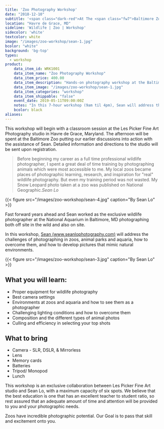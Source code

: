 ```yaml
---
title: 'Zoo Photography Workshop'
date: "2018-12-10"
subtitle: '<span class="dark-red">At The <span class="fw7">Baltimore Zoo</span></span>'
location: "Havre de Grace, MD"
sideline: 'Wildlife | Zoo | Workshop'
sidecolor: 'white'
textcolor: white
image: "/images/zoo-workshop/sean-1.jpg"
bcolor: "white"
background: 'bg-top'
types:
  - workshop
product:
    data_item_id: WRK1001
    data_item_name: "Zoo Photography Workshop"
    data_item_price: 400.00
    data_item_description: "Hands-on photography workshop at the Baltimore Zoo"
    data_item_image: "/images/zoo-workshop/sean-1.jpg"
    data_item_categories: "workshop"
    data_item_shippable: "false"
    event_date: 2019-05-11T09:00:00Z
    notes: "In this 7-hour workshop (9am til 4pm), Sean will address the challenges of photographing in zoos, animal parks and aquaria, how to overcome them, and how to develop pictures that mimic natural environments."
    bcolor: black
aliases:
---
```


This workshop will begin with a classroom session at the Les Picker Fine Art Photography studio in Havre de Grace, Maryland. The afternoon will be spent at the Baltimore Zoo putting our earlier discussions into action with the assistance of Sean. Detailed information and directions to the studio will be sent upon registration.

> Before beginning my career as a full time professional wildlife photographer, I spent a great deal of time training by photographing animals which were most accessible to me. My local zoos became places of photographic learning, research, and inspiration for "real" wildlife photography. But even my training period was not wasted. My Snow Leopard photo taken at a zoo was published on National Geographic.<cite>Sean Lo</cite>

{{< figure src="/images/zoo-workshop/sean-4.jpg" caption="By Sean Lo" >}}

Fast forward years ahead and Sean worked as the exclusive wildlife photographer at the National Aquarium in Baltimore, MD photographing both off site in the wild and also on site. 

In this workshop, [Sean (www.seanlophotography.com)](http://www.seanlophotography.com) will address the challenges of photographing in zoos, animal parks and aquaria, how to overcome them, and how to develop pictures that mimic natural environments.   

{{< figure src="/images/zoo-workshop/sean-3.jpg" caption="By Sean Lo" >}}

## What you will learn:

- Proper equipment for wildlife photography
- Best camera settings
- Environments at zoos and aquaria and how to see them as a photographer
- Challenging lighting conditions and how to overcome them
- Composition and the different types of animal photos
- Culling and efficiency in selecting your top shots  

## What to bring

- Camera - SLR, DSLR, & Mirrorless
- Lens
- Memory cards
- Batteries
- Tripod/ Monopod
- Lunch

This workshop is an exclusive collaboration between Les Picker Fine Art studio and Sean Lo, with a maximum capacity of six spots. We believe that the best education is one that has an excellent teacher to student ratio, so rest assured that an adequate amount of time and attention will be provided to you and your photographic needs. 

Zoos have incredible photographic potential. Our Goal is to pass that skill and excitement onto you.  

